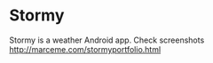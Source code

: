 # Stormy
Stormy is a weather Android app.
Check screenshots http://marceme.com/stormyportfolio.html

